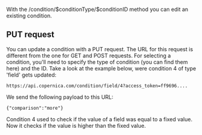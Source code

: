 With the /condition/\$conditionType/\$conditionID method you can edit an
existing condition.

PUT request
-----------

You can update a condition with a PUT request. The URL for this request
is different from the one for GET and POST requests. For selecting a
condition, you'll need to specify the type of condition (you can find
them here) and the ID. Take a look at the example below, were
condition 4 of type 'field' gets updated:

~~~~ {.language-javascript}
https://api.copernica.com/condition/field/4?access_token=ff9696....
~~~~

We send the following payload to this URL:

~~~~ {.language-javascript}
{"comparison":"more"}
~~~~

Condition 4 used to check if the value of a field was equal to a fixed
value. Now it checks if the value is higher than the fixed value.

